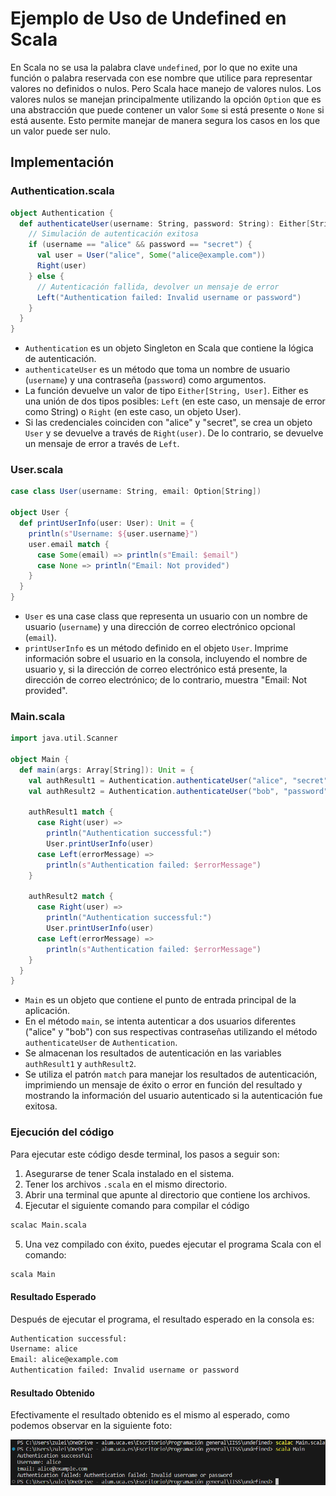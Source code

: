 # Ejemplo de Uso de Undefined en Scala

En Scala no se usa la palabra clave `undefined`, por lo que no exite una función o palabra reservada con ese nombre que utilice para representar valores no definidos o nulos. Pero Scala hace manejo de valores nulos.
Los valores nulos se manejan principalmente utilizando la opción `Option` que es una abstracción que puede contener un valor `Some` si está presente o `None` si está ausente. Esto permite manejar de manera segura los casos en los que un valor puede ser nulo.


## Implementación

### Authentication.scala

```scala
object Authentication {
  def authenticateUser(username: String, password: String): Either[String, User] = {
    // Simulación de autenticación exitosa
    if (username == "alice" && password == "secret") {
      val user = User("alice", Some("alice@example.com"))
      Right(user)
    } else {
      // Autenticación fallida, devolver un mensaje de error
      Left("Authentication failed: Invalid username or password")
    }
  }
}
```


* `Authentication` es un objeto Singleton en Scala que contiene la lógica de autenticación.
* `authenticateUser` es un método que toma un nombre de usuario (`username`) y una contraseña (`password`) como argumentos.
* La función devuelve un valor de tipo `Either[String, User]`. Either es una unión de dos tipos posibles: `Left` (en este caso, un mensaje de error como String) o `Right` (en este caso, un objeto User).
* Si las credenciales coinciden con "alice" y "secret", se crea un objeto `User` y se devuelve a través de `Right(user)`. De lo contrario, se devuelve un mensaje de error a través de `Left`.


### User.scala
```scala
case class User(username: String, email: Option[String])

object User {
  def printUserInfo(user: User): Unit = {
    println(s"Username: ${user.username}")
    user.email match {
      case Some(email) => println(s"Email: $email")
      case None => println("Email: Not provided")
    }
  }
}
```


* `User` es una case class que representa un usuario con un nombre de usuario (`username`) y una dirección de correo electrónico opcional (`email`).
* `printUserInfo` es un método definido en el objeto `User`. Imprime información sobre el usuario en la consola, incluyendo el nombre de usuario y, si la dirección de correo electrónico está presente, la dirección de correo electrónico; de lo contrario, muestra "Email: Not provided".


### Main.scala
```scala
import java.util.Scanner

object Main {
  def main(args: Array[String]): Unit = {
    val authResult1 = Authentication.authenticateUser("alice", "secret")
    val authResult2 = Authentication.authenticateUser("bob", "password")

    authResult1 match {
      case Right(user) =>
        println("Authentication successful:")
        User.printUserInfo(user)
      case Left(errorMessage) =>
        println(s"Authentication failed: $errorMessage")
    }

    authResult2 match {
      case Right(user) =>
        println("Authentication successful:")
        User.printUserInfo(user)
      case Left(errorMessage) =>
        println(s"Authentication failed: $errorMessage")
    }
  }
}
```

* `Main` es un objeto que contiene el punto de entrada principal de la aplicación.
* En el método `main`, se intenta autenticar a dos usuarios diferentes ("alice" y "bob") con sus respectivas contraseñas utilizando el método `authenticateUser` de `Authentication`.
* Se almacenan los resultados de autenticación en las variables `authResult1` y `authResult2`.
* Se utiliza el patrón `match` para manejar los resultados de autenticación, imprimiendo un mensaje de éxito o error en función del resultado y mostrando la información del usuario autenticado si la autenticación fue exitosa.


### Ejecución del código
Para ejecutar este código desde terminal, los pasos a seguir son:
1. Asegurarse de tener Scala instalado en el sistema.
2. Tener los archivos `.scala` en el mismo directorio.
3. Abrir una terminal que apunte al directorio que contiene los archivos.
4. Ejecutar el siguiente comando para compilar el código
```bash
scalac Main.scala
```
5. Una vez compilado con éxito, puedes ejecutar el programa Scala con el comando:
```bash
scala Main
```

#### Resultado Esperado

Después de ejecutar el programa, el resultado esperado en la consola es:
```bash
Authentication successful:
Username: alice
Email: alice@example.com
Authentication failed: Invalid username or password
```

#### Resultado Obtenido

Efectivamente el resultado obtenido es el mismo al esperado, como podemos observar en la siguiente foto:

![Resultado de la ejecución del ejemplo](Imagen.png "Resultado")